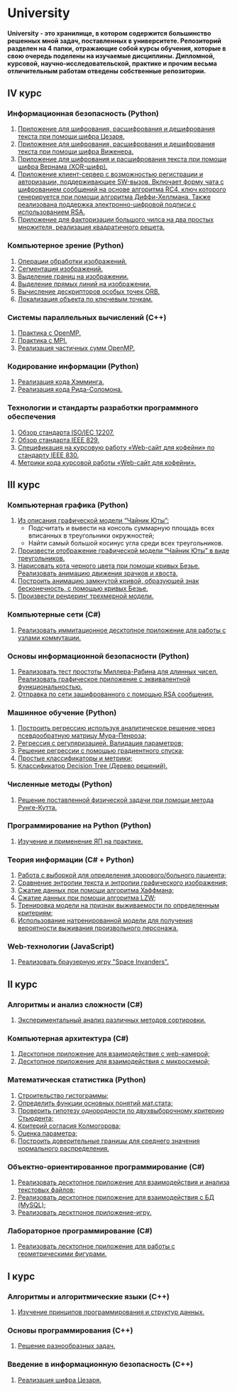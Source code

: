 # University

#### University - это хранилище, в котором содержится большинство решенных мной задач, поставленных в университете. Репозиторий разделен на 4 папки, отражающие собой курсы обучения, которые в свою очередь поделены на изучаемые дисциплины. Дипломной, курсовой, научно-исследовательской, практике и прочим весьма отличительным работам отведены собственныe репозитории.  

## IV курс
### Информационная безопасность (Python)
  1) [Приложение для шифрования, расшифрования и дешифрования текста при помощи шифра Цезаря.](https://github.com/iseq1/University/tree/main/IV%20course/Information%20Security/I%20labwork)
  2) [Приложение для шифрования, расшифрования и дешифрования текста при помощи шифра Виженера.](https://github.com/iseq1/University/tree/main/IV%20course/Information%20Security/II%20labwork)
  3) [Приложение для шифрования и расшифрования текста при помощи шифра Вернама (XOR-шифр).](https://github.com/iseq1/University/tree/main/IV%20course/Information%20Security/III%20labwork)
  4) [Приложение клиент-сервер с возможностью регистрации и авторизации, поддерживающее SW-вызов. Включает форму чата с шифрованием сообщений на основе алгоритма RC4, ключ которого генерируется при помощи алгоритма Диффи-Хеллмана. Также реализована поддержка электронно-цифровой подписи с использованием RSA.](https://github.com/iseq1/University/tree/main/IV%20course/Information%20Security/IV%20labwork)
  5) [Приложение для факторизации большого чилса на два простых множителя, реализация квадратичного решета.](https://github.com/iseq1/University/tree/main/IV%20course/Information%20Security/V%20labwork)
### Компьютерное зрение (Python)
  1) [Операции обработки изображений.](https://github.com/iseq1/University/tree/main/IV%20course/Computer%20Vision/I%20labwork)
  2) [Сегментация изображений.](https://github.com/iseq1/University/tree/main/IV%20course/Computer%20Vision/II%20labwork)
  3) [Выделение границ на изображении.](https://github.com/iseq1/University/tree/main/IV%20course/Computer%20Vision/III%20labwork)
  4) [Выделение прямых линий на изображении.](https://github.com/iseq1/University/tree/main/IV%20course/Computer%20Vision/IV%20labwork)
  5) [Вычисление дескрипторов особых точек ORB.](https://github.com/iseq1/University/tree/main/IV%20course/Computer%20Vision/V%20labwork)
  6) [Локализация объекта по ключевым точкам.](https://github.com/iseq1/University/tree/main/IV%20course/Computer%20Vision/VI%20labwork)
### Системы параллельных вычислений (C++)
  1) [Практика с OpenMP.](https://github.com/iseq1/University/tree/main/IV%20course/Parallel%20computing%20systems/%D0%9F%D1%80%D0%B0%D0%BA%D1%82%D0%B8%D0%BA%D0%B0%20%D1%81%20OpenMP)
  2) [Практика с MPI.](https://github.com/iseq1/University/tree/main/IV%20course/Parallel%20computing%20systems/%D0%9F%D1%80%D0%B0%D0%BA%D1%82%D0%B8%D0%BA%D0%B0%20%D1%81%20MPI)
  3) [Реализация частичных сумм OpenMP.](https://github.com/iseq1/University/tree/main/IV%20course/Parallel%20computing%20systems/Partial%20amounts%20-%20OpenMP)
### Кодирование информации (Python)
  1) [Реализация кода Хэмминга.]()
  2) [Реализация кода Рида-Соломона.]()
### Технологии и стандарты разработки программного обеспечения
  1) [Обзор стандарта ISO/IEC 12207.](https://github.com/iseq1/University/blob/main/IV%20course/Software%20development%20technologies%20and%20standards/%D0%A1%D1%82%D0%B0%D0%BD%D0%B4%D0%B0%D1%80%D1%82_12207.pdf)
  2) [Обзор стандарта IEEE 829.](https://github.com/iseq1/University/blob/main/IV%20course/Software%20development%20technologies%20and%20standards/Standarty-IEEE-829.pdf)
  3) [Спецификация на курсовую работу «Web-сайт для кофейни» по стандарту IEEE 830.](https://github.com/iseq1/University/blob/main/IV%20course/Software%20development%20technologies%20and%20standards/IEEE_830.pdf)
  4) [Метрики кода курсовой работы «Web-сайт для кофейни».](https://github.com/iseq1/University/blob/main/IV%20course/Software%20development%20technologies%20and%20standards/%D0%9C%D0%B5%D1%82%D1%80%D0%B8%D0%BA%D0%B8_%D0%BA%D0%BE%D0%B4%D0%B0.pdf)


## III курс
### Компьютерная графика (Python)
  1) [Из описания графической модели “Чайник Юты”:](https://github.com/iseq1/University/tree/main/III%20course/Computer%20Graphics/Laboratory%20works/I%20work)
     -  Подсчитать и вывести на консоль суммарную площадь всех вписанных в треугольники окружностей;
     -  Найти самый большой косинус угла среди всех треугольников.
  2) [Произвести отображение графической модели “Чайник Юты” в виде треугольников.](https://github.com/iseq1/University/tree/main/III%20course/Computer%20Graphics/Laboratory%20works/II%20work)
  3) [Нарисовать кота черного цвета при помощи кривых Безье. Реализовать анимацию движения зрачков и хвоста.](https://github.com/iseq1/University/tree/main/III%20course/Computer%20Graphics/Laboratory%20works/III%20work)
  4) [Построить анимацию замкнутой кривой, образующей знак бесконечность, с помощью кривых Безье.](https://github.com/iseq1/University/tree/main/III%20course/Computer%20Graphics/Laboratory%20works/IV%20work)
  5) [Произвести рендеринг трехмерной модели.](https://github.com/iseq1/University/tree/main/III%20course/Computer%20Graphics/Laboratory%20works/V%20work)
### Компьютерные сети (C#)
  1) [Реализовать иммитационное десктопное приложение для работы с узлами коммутации.](https://github.com/iseq1/University/tree/main/III%20course/Computer%20networks/App%20for%20computer%20network%20connections/AppCNC)
### Основы информационной безопасности (Python)
  1) [Реализовать тест простоты Миллера-Рабина для длинных чисел. Реализовать графическое приложение с эквивалентной
функциональностью.](https://github.com/iseq1/University/tree/main/III%20course/Information%20Security%20Basics/Laboratory%20Works/I%20work)
  2) [Отправка по сети зашифрованного с помощью RSA сообщения.](https://github.com/iseq1/University/tree/main/III%20course/Information%20Security%20Basics/Laboratory%20Works/II%20work)
### Машинное обучение (Python)
  1) [Построить регрессию используя аналитическое решение через псевдообратную матрицу Мура-Пенроза;](https://github.com/iseq1/University/blob/main/III%20course/Machine%20learning/Laboratory%20works/HW1.py)
  2) [Регрессия с регуляризацией. Валидация параметров;](https://github.com/iseq1/University/blob/main/III%20course/Machine%20learning/Laboratory%20works/HW2.py)
  3) [Решение регрессии с помощью градиентного спуска;](https://github.com/iseq1/University/blob/main/III%20course/Machine%20learning/Laboratory%20works/HW3.py)
  4) [Простые классификаторы и метрики;](https://github.com/iseq1/University/blob/main/III%20course/Machine%20learning/Laboratory%20works/HW4.py)
  5) [Классификатор Deсision Tree (Дерево решений).](https://github.com/iseq1/University/blob/main/III%20course/Machine%20learning/Laboratory%20works/HW6.py)
### Численные методы (Python)
  1) [Решение поставленной физической задачи при помощи метода Рунге-Кутта.](https://github.com/iseq1/University/tree/main/III%20course/Numerical%20methods)
### Программирование на Python (Python)
  1) [Изучение и применение ЯП на практике.](https://github.com/iseq1/University/tree/main/III%20course/Programming%20on%20python)
### Теория информации (C# + Python)
  1) [Работа с выборкой для определения здорового/больного пациента;](https://github.com/iseq1/University/tree/main/III%20course/Theory%20of%20information/minipr1) 
  2) [Сравнение энтропии текста и энтропии графического изображения;](https://github.com/iseq1/University/tree/main/III%20course/Theory%20of%20information/minipr2)
  3) [Сжатие данных при помощи алгоритма Хаффмана;](https://github.com/iseq1/University/tree/main/III%20course/Theory%20of%20information/minipr3)
  4) [Сжатие данных при помощи алгоритма LZW;](https://github.com/iseq1/University/tree/main/III%20course/Theory%20of%20information/minipr4)
  5) [Тренировка модели на признак выживаемости по определенным критериям;](https://github.com/iseq1/University/tree/main/III%20course/Theory%20of%20information/minipr5)
  6) [Использование натренированной модели для получения вероятности выживания произвольного персонажа.](https://github.com/iseq1/University/tree/main/III%20course/Theory%20of%20information/minipr6)
### Web-технологии (JavaScript)
  1) [Реализовать браузерную игру "Space Invanders".](https://github.com/iseq1/University/tree/main/III%20course/Web-technologies/Semestre%20work)

## II курс
### Алгоритмы и анализ сложности (С#)
  1) [Экспериментальный анализ различных методов сортировки.](https://github.com/iseq1/University/tree/main/II%20course/Algorithms%20and%20complexity%20analysis/Experimental%20analysis%20of%20various%20sorting%20methods)
### Компьютерная архитектура (C#)
  1) [Десктопное приложение для взаимодействие с web-камерой;](https://github.com/iseq1/University/tree/main/II%20course/Computing%20architecture/WebCamera/WebCamera)
  2) [Десктопное приложение для взаимодействия с микросхемой;](https://github.com/iseq1/University/tree/main/II%20course/Computing%20architecture/MicroControler/MicroControler/MicroControler)
### Математическая статистика (Python)
  1) [Строительство гистограммы;](https://github.com/iseq1/University/blob/main/II%20course/Mathematical%20statictics/lab1/main.py)
  2) [Определить функции основных понятий мат.стата;](https://github.com/iseq1/University/blob/main/II%20course/Mathematical%20statictics/lab2/main.py)
  3) [Проверить гипотезу однородности по двухвыборочному критерию Стьюдента;](https://github.com/iseq1/University/blob/main/II%20course/Mathematical%20statictics/lab3/main.py)
  4) [Критерий согласия Колмогорова;](https://github.com/iseq1/University/blob/main/II%20course/Mathematical%20statictics/lab4/main.py)
  5) [Оценка параметра;](https://github.com/iseq1/University/blob/main/II%20course/Mathematical%20statictics/lab5/main.py)
  6) [Построить доверительные границы для среднего значения нормального распределения.](https://github.com/iseq1/University/blob/main/II%20course/Mathematical%20statictics/lab6/main.py)
### Объектно-ориентированное программирование (C#)
  1) [Реализовать десктопное приложение для взаимодействия и анализа текстовых файлов;](https://github.com/iseq1/University/tree/main/II%20course/Object-oriented%20programming/I%20work/first%20SW)
  2) [Реализовать десктопное приложение для взаимодействия с БД (MySQL);](https://github.com/iseq1/University/tree/main/II%20course/Object-oriented%20programming/II%20work/second%20SW)
  3) [Реализовать десктпоное приложение-игру.](https://github.com/iseq1/University/tree/main/II%20course/Object-oriented%20programming/III%20work/third%20SW%20vol%202.0)
### Лабораторное программирование (C#)
  1) [Реализовать лесктопное приложение для работы с геометрическими фигурами.](https://github.com/iseq1/University/tree/main/II%20course/Programming%20Lab/Semestre%20work%20p.2/SWpart2/SWpart2)

## I курс
### Алгоритмы и алгоритмические языки (C++)
  1) [Изучение принципов программирования и структур данных.](https://github.com/iseq1/University/tree/main/I%20course/Algorithms%20and%20algorithmic%20languages)
### Основы программирования (C++)
  1) [Решение разнообразных задач.](https://github.com/iseq1/University/tree/main/I%20course/Basic%20of%20programming)
### Введение в информационную безопасность (C++)
  1) [Реализация шифра Цезаря.](https://github.com/iseq1/University/blob/main/I%20course/Introduction%20to%20Information%20Security/Caesar's%20cipher/main.cpp)

